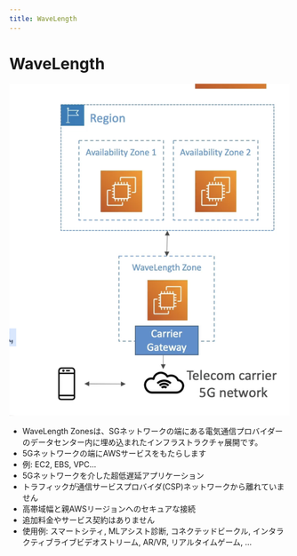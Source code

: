 ```yaml
---
title: WaveLength
---
```


# WaveLength

![WaveLength](./WaveLength.png)

- WaveLength Zonesは、SGネットワークの端にある電気通信プロバイダーのデータセンター内に埋め込まれたインフラストラクチャ展開です。
- 5Gネットワークの端にAWSサービスをもたらします
- 例: EC2, EBS, VPC...
- 5Gネットワークを介した超低遅延アプリケーション
- トラフィックが通信サービスプロバイダ(CSP)ネットワークから離れていません
- 高帯域幅と親AWSリージョンへのセキュアな接続
- 追加料金やサービス契約はありません
- 使用例: スマートシティ, MLアシスト診断, コネクテッドビークル, インタラクティブライブビデオストリーム, AR/VR, リアルタイムゲーム, ...
